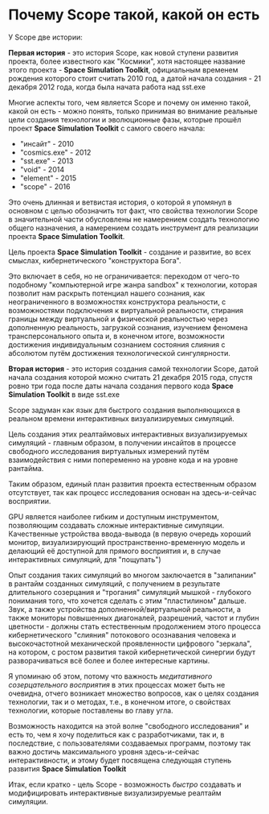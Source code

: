 # Почему Scope такой, какой он есть

У Scope две истории:

__Первая история__ - это история Scope, как новой ступени развития проекта, более известного как "Космики",
хотя настоящее название этого проекта - __Space Simulation Toolkit__, официальным временем рождения которого
стоит считать 2010 год, а датой начала создания - 21 декабря 2012 года, когда была начата работа над sst.exe

Многие аспекты того, чем является Scope и почему он именно такой, какой он есть - можно понять, только принимая
во внимание реальные цели создания технологии и эволюционные фазы, которые прошёл проект __Space Simulation Toolkit__
с самого своего начала:

- "инсайт" - 2010
- "cosmics.exe" - 2012
- "sst.exe" - 2013
- "void" - 2014
- "element" - 2015
- "scope" - 2016

Это очень длинная и ветвистая история, о которой я упомянул в основном с целью обозначить тот факт,
что свойства технологии Scope в значительной части обусловлены не намерением создать технологию общего назначения,
а намерением создать инструмент для реализации проекта __Space Simulation Toolkit__.

Цель проекта __Space Simulation Toolkit__ - создание и развитие, во всех смыслах, кибернетического "конструктора Бога".

Это включает в себя, но не ограничивается: переходом от чего-то подобному "компьютерной игре жанра sandbox" к технологии, которая позволит нам раскрыть потенциал нашего сознания, как неограниченного в возможностях конструктора реальности, с возможностями подключения к виртуальной реальности, стирания границы между виртуальной и физической реальностью через дополненную реальность, загрузкой сознания, изучением феномена трансперсонального опыта и, в конечном итоге, возможности достижения индивидуальным сознанием состояния слияния с абсолютом путём достижения технологической сингулярности.

__Вторая история__ - это история создания самой технологии Scope, датой начала создания которой можно считать 21 декабря 2015 года, спустя ровно три года после даты начала создания первого кода __Space Simulation Toolkit__ в виде sst.exe

Scope задуман как язык для быстрого создания выполняющихся в реальном времени интерактивных визуализируемых симуляций.

Цель создания этих реалтаймовых интерактивных визуализируемых симуляций - главным образом, в получении инсайтов в процессе
свободного исследования виртуальных измерений путём взаимодействия с ними попеременно на уровне кода и на уровне рантайма.

Таким образом, единый план развития проекта естественным образом отсутствует, так как процесс исследования основан на здесь-и-сейчас восприятии.

GPU является наиболее гибким и доступным инструментом, позволяющим создавать сложные интерактивные симуляции. Качественные устройства ввода-вывода (в первую очередь хороший монитор, визуализирующий пространственно-временную модель и делающий её доступной для прямого
восприятия и, в случае интерактивных симуляций, для "пощупать")

Опыт создания таких симуляций во многом заключается в "залипании" в рантайм созданных симуляций, с получением в результате длительного созерцания и "трогания" симуляций мышкой - глубокого понимания того, что хочется сделать с этим "пластилином" дальше. Звук, а также устройства дополненной/виртуальной реальности, а также мониторы повышенных диагоналей, разрешений, частот и глубин цветности - должны стать естественным продолжением этого процесса кибернетического "слияния" потокового осознавания человека и высокочастотной механической проявленности цифрового "зеркала", на котором, с ростом развития такой кибернетической синергии будут разворачиваться всё более и более интересные картины.

Я упоминаю об этом, потому что важность _медитативного созерцательного восприятия_ в этих процессах может быть не очевидна, отчего возникает множество вопросов, как о целях создания технологии, так и о методах, т.е., в конечном итоге, о свойствах технологии, которые поставлены во главу угла.

Возможность находится на этой волне "свободного исследования" и есть то, чем я хочу поделиться как с разработчиками, так и, в последствие, с пользователями создаваемых программ, поэтому так важно достичь максимального уровня здесь-и-сейчас интерактивности, и этому будет посвящена следующая ступень развития __Space Simulation Toolkit__

Итак, если кратко - цель Scope - возможность _быстро_ создавать и модифицировать интерактивные визуализируемые реалтайм симуляции.

